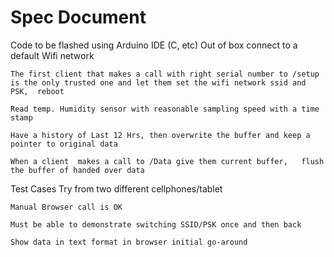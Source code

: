 # Spec Document

Code to be flashed using Arduino IDE (C, etc)
    Out of box connect to a default Wifi network

    The first client that makes a call with right serial number to /setup is the only trusted one and let them set the wifi network ssid and PSK,  reboot

    Read temp. Humidity sensor with reasonable sampling speed with a time stamp

    Have a history of Last 12 Hrs, then overwrite the buffer and keep a pointer to original data 

    When a client  makes a call to /Data give them current buffer,   flush the buffer of handed over data


Test Cases
    Try from two different cellphones/tablet

    Manual Browser call is OK

    Must be able to demonstrate switching SSID/PSK once and then back

    Show data in text format in browser initial go-around
